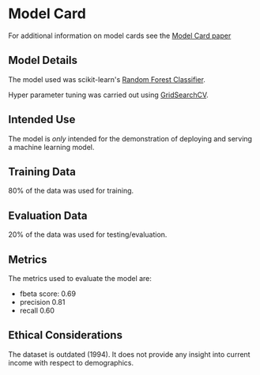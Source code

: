 # Model Card

For additional information on model cards see the [Model Card paper](https://arxiv.org/pdf/1810.03993.pdf)

## Model Details
The model used was scikit-learn's [Random Forest Classifier](https://scikit-learn.org/stable/modules/generated/sklearn.ensemble.RandomForestClassifier.html).

Hyper parameter tuning was carried out using [GridSearchCV](https://scikit-learn.org/stable/modules/generated/sklearn.model_selection.GridSearchCV.html).

## Intended Use
The model is _only_ intended for the demonstration of deploying and serving a machine learning model.

## Training Data
80% of the data was used for training.

## Evaluation Data
20% of the data was used for testing/evaluation.

## Metrics
The metrics used to evaluate the model are:
  - fbeta score: 0.69
  - precision 0.81
  - recall  0.60
  
## Ethical Considerations
The dataset is outdated (1994). It does not provide any 
insight into current income with respect to demographics. 